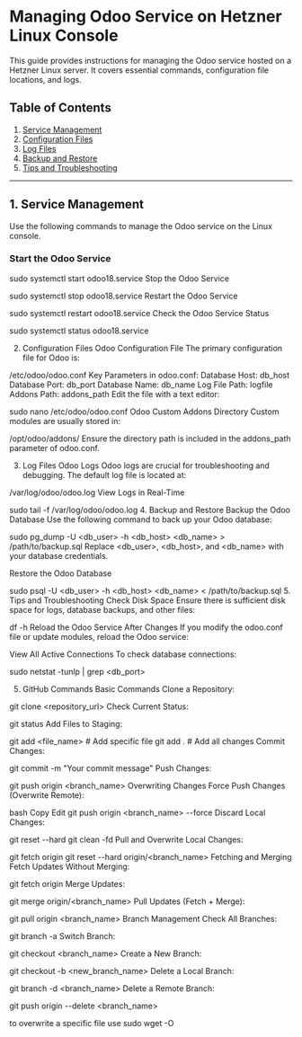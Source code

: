 # Managing Odoo Service on Hetzner Linux Console

This guide provides instructions for managing the Odoo service hosted on a Hetzner Linux server. It covers essential commands, configuration file locations, and logs.

## Table of Contents
1. [Service Management](#service-management)
2. [Configuration Files](#configuration-files)
3. [Log Files](#log-files)
4. [Backup and Restore](#backup-and-restore)
5. [Tips and Troubleshooting](#tips-and-troubleshooting)

---

## 1. Service Management

Use the following commands to manage the Odoo service on the Linux console.

### Start the Odoo Service
sudo systemctl start odoo18.service
Stop the Odoo Service


sudo systemctl stop odoo18.service
Restart the Odoo Service

sudo systemctl restart odoo18.service
Check the Odoo Service Status

sudo systemctl status odoo18.service

2. Configuration Files
Odoo Configuration File
The primary configuration file for Odoo is:


/etc/odoo/odoo.conf
Key Parameters in odoo.conf:
Database Host: db_host
Database Port: db_port
Database Name: db_name
Log File Path: logfile
Addons Path: addons_path
Edit the file with a text editor:


sudo nano /etc/odoo/odoo.conf
Odoo Custom Addons Directory
Custom modules are usually stored in:

/opt/odoo/addons/
Ensure the directory path is included in the addons_path parameter of odoo.conf.

3. Log Files
Odoo Logs
Odoo logs are crucial for troubleshooting and debugging. The default log file is located at:


/var/log/odoo/odoo.log
View Logs in Real-Time

sudo tail -f /var/log/odoo/odoo.log
4. Backup and Restore
Backup the Odoo Database
Use the following command to back up your Odoo database:


sudo pg_dump -U <db_user> -h <db_host> <db_name> > /path/to/backup.sql
Replace <db_user>, <db_host>, and <db_name> with your database credentials.

Restore the Odoo Database

sudo psql -U <db_user> -h <db_host> <db_name> < /path/to/backup.sql
5. Tips and Troubleshooting
Check Disk Space
Ensure there is sufficient disk space for logs, database backups, and other files:


df -h
Reload the Odoo Service After Changes
If you modify the odoo.conf file or update modules, reload the Odoo service:


View All Active Connections
To check database connections:

sudo netstat -tunlp | grep <db_port>


5. GitHub Commands
Basic Commands
Clone a Repository:


git clone <repository_url>
Check Current Status:


git status
Add Files to Staging:


git add <file_name>  # Add specific file
git add .            # Add all changes
Commit Changes:


git commit -m "Your commit message"
Push Changes:


git push origin <branch_name>
Overwriting Changes
Force Push Changes (Overwrite Remote):

bash
Copy
Edit
git push origin <branch_name> --force
Discard Local Changes:


git reset --hard
git clean -fd
Pull and Overwrite Local Changes:


git fetch origin
git reset --hard origin/<branch_name>
Fetching and Merging
Fetch Updates Without Merging:

git fetch origin
Merge Updates:


git merge origin/<branch_name>
Pull Updates (Fetch + Merge):


git pull origin <branch_name>
Branch Management
Check All Branches:


git branch -a
Switch Branch:


git checkout <branch_name>
Create a New Branch:


git checkout -b <new_branch_name>
Delete a Local Branch:


git branch -d <branch_name>
Delete a Remote Branch:


git push origin --delete <branch_name>


to overwrite a specific file use 
sudo wget -O <filename> <raw file link>
